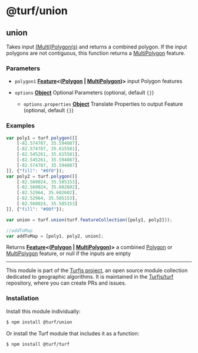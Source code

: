 # @turf/union

<!-- Generated by documentation.js. Update this documentation by updating the source code. -->

## union

Takes input [(Multi)Polygon(s)][1] and returns a combined polygon. If the input polygons are not contiguous, this function returns a [MultiPolygon][2] feature.

### Parameters

*   `polygon1` **[Feature][3]<([Polygon][4] | [MultiPolygon][5])>** input Polygon features
*   `options` **[Object][6]** Optional Parameters (optional, default `{}`)

    *   `options.properties` **[Object][6]** Translate Properties to output Feature (optional, default `{}`)

### Examples

```javascript
var poly1 = turf.polygon([[
    [-82.574787, 35.594087],
    [-82.574787, 35.615581],
    [-82.545261, 35.615581],
    [-82.545261, 35.594087],
    [-82.574787, 35.594087]
]], {"fill": "#0f0"});
var poly2 = turf.polygon([[
    [-82.560024, 35.585153],
    [-82.560024, 35.602602],
    [-82.52964, 35.602602],
    [-82.52964, 35.585153],
    [-82.560024, 35.585153]
]], {"fill": "#00f"});

var union = turf.union(turf.featureCollection([poly1, poly2]));

//addToMap
var addToMap = [poly1, poly2, union];
```

Returns **[Feature][3]<([Polygon][4] | [MultiPolygon][5])>** a combined [Polygon][1] or [MultiPolygon][2] feature, or null if the inputs are empty

[1]: https://tools.ietf.org/html/rfc7946#section-3.1.6

[2]: https://tools.ietf.org/html/rfc7946#section-3.1.7

[3]: https://tools.ietf.org/html/rfc7946#section-3.2

[4]: https://tools.ietf.org/html/rfc7946#section-3.1.6

[5]: https://tools.ietf.org/html/rfc7946#section-3.1.7

[6]: https://developer.mozilla.org/docs/Web/JavaScript/Reference/Global_Objects/Object

<!-- This file is automatically generated. Please don't edit it directly:
if you find an error, edit the source file (likely index.js), and re-run
./scripts/generate-readmes in the turf project. -->

---

This module is part of the [Turfjs project](http://turfjs.org/), an open source
module collection dedicated to geographic algorithms. It is maintained in the
[Turfjs/turf](https://github.com/Turfjs/turf) repository, where you can create
PRs and issues.

### Installation

Install this module individually:

```sh
$ npm install @turf/union
```

Or install the Turf module that includes it as a function:

```sh
$ npm install @turf/turf
```
